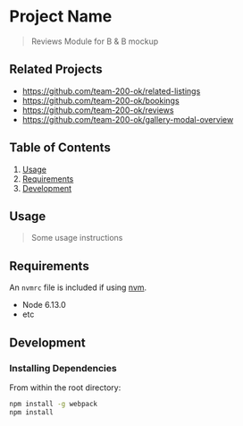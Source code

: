 # Project Name

> Reviews Module for B & B mockup

## Related Projects

  - https://github.com/team-200-ok/related-listings
  - https://github.com/team-200-ok/bookings
  - https://github.com/team-200-ok/reviews
  - https://github.com/team-200-ok/gallery-modal-overview

## Table of Contents

1. [Usage](#Usage)
1. [Requirements](#requirements)
1. [Development](#development)

## Usage

> Some usage instructions

## Requirements

An `nvmrc` file is included if using [nvm](https://github.com/creationix/nvm).

- Node 6.13.0
- etc

## Development

### Installing Dependencies

From within the root directory:

```sh
npm install -g webpack
npm install
```

